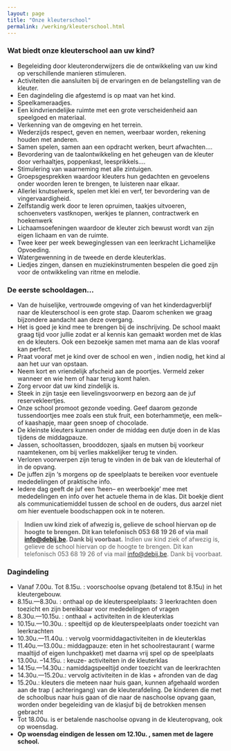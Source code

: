 ```yaml
---
layout: page
title: "Onze kleuterschool"
permalink: /werking/kleuterschool.html
--- 
```

 
### **Wat biedt onze kleuterschool aan uw kind?**

*   Begeleiding door kleuteronderwijzers die de ontwikkeling van uw kind op verschillende manieren stimuleren.
*   Activiteiten die aansluiten bij de ervaringen en de belangstelling van de kleuter.
*   Een dagindeling die afgestemd is op maat van het kind.
*   Speelkameraadjes.
*   Een kindvriendelijke ruimte met een grote verscheidenheid aan speelgoed en materiaal.
*   Verkenning van de omgeving en het terrein.
*   Wederzijds respect, geven en nemen, weerbaar worden, rekening houden met anderen.
*   Samen spelen, samen aan een opdracht werken, beurt afwachten….
*   Bevordering van de taalontwikkeling en het geheugen van de kleuter door verhaaltjes, poppenkast, leesprikkels….
*   Stimulering van waarneming met alle zintuigen.
*   Groepsgesprekken waardoor kleuters hun gedachten en gevoelens onder woorden leren te brengen, te luisteren naar elkaar.
*   Allerlei knutselwerk, spelen met klei en verf, ter bevordering van de vingervaardigheid.
*   Zelfstandig werk door te leren opruimen, taakjes uitvoeren, schoenveters vastknopen, werkjes te plannen, contractwerk en hoekenwerk
*   Lichaamsoefeningen waardoor de kleuter zich bewust wordt van zijn eigen lichaam en van de ruimte.
*   Twee keer per week beweginglessen van een leerkracht Lichamelijke Opvoeding.
*   Watergewenning in de tweede en derde kleuterklas.
*   Liedjes zingen, dansen en muziekinstrumenten bespelen die goed zijn voor de ontwikkeling van ritme en melodie.
 
### **De eerste schooldagen...**

*   Van de huiselijke, vertrouwde omgeving of van het kinderdagverblijf naar de kleuterschool is een grote stap. Daarom schenken we graag bijzondere aandacht aan deze overgang.
*   Het is goed je kind mee te brengen bij de inschrijving. De school maakt graag tijd voor jullie zodat er al kennis kan gemaakt worden met de klas en de kleuters. Ook een bezoekje samen met mama aan de klas vooraf kan perfect.
*   Praat vooraf met je kind over de school en wen , indien nodig, het kind al aan het uur van opstaan.
*   Neem kort en vriendelijk afscheid aan de poortjes. Vermeld zeker wanneer en wie hem of haar terug komt halen.
*   Zorg ervoor dat uw kind zindelijk is.
*   Steek in zijn tasje een lievelingsvoorwerp en bezorg aan de juf reservekleertjes.
*   Onze school promoot gezonde voeding. Geef daarom gezonde tussendoortjes mee zoals een stuk fruit, een boterhammetje, een melk– of kaashapje, maar geen snoep of chocolade.
*   De kleinste kleuters kunnen onder de middag een dutje doen in de klas tijdens de middagpauze.
*   Jassen, schooltassen, brooddozen, sjaals en mutsen bij voorkeur naamtekenen, om bij verlies makkelijker terug te vinden.
*   Verloren voorwerpen zijn terug te vinden in de bak van de kleuterhal of in de opvang.
*   De juffen zijn ‘s morgens op de speelplaats te bereiken voor eventuele mededelingen of praktische info.
*   Iedere dag geeft de juf een ‘heen– en weerboekje’ mee met mededelingen en info over het actuele thema in de klas. Dit boekje dient als communicatiemiddel tussen de school en de ouders, dus aarzel niet om hier eventuele boodschappen ook in te noteren.
>   **Indien uw kind ziek of afwezig is, gelieve de school hiervan op de hoogte te brengen. Dit kan telefonisch 053 68 19 26 of via mail info@debij.be. Dank bij voorbaat.**
>Indien uw kind ziek of afwezig is, gelieve de school hiervan op de hoogte te brengen. Dit kan telefonisch 053 68 19 26 of via mail info@debij.be. Dank bij voorbaat.
 
### **Dagindeling**

*   Vanaf 7.00u. Tot 8.15u. : voorschoolse opvang (betalend tot 8.15u) in het kleutergebouw.
*   8.15u.—8.30u. : onthaal op de kleuterspeelplaats: 3 leerkrachten doen toezicht en zijn bereikbaar voor mededelingen of vragen
*   8.30u.—10.15u. : onthaal + activiteiten in de kleuterklas
*   10.15u.—10.30u. : speeltijd op de kleuterspeelplaats onder toezicht van leerkrachten
*   10.30u.—11.40u. : vervolg voormiddagactiviteiten in de kleuterklas
*   11.40u.—13.00u.: middagpauze: eten in het schoolrestaurant ( warme maaltijd of eigen lunchpakket) met daarna vrij spel op de speelplaats
*   13.00u. –14.15u. : keuze- activiteiten in de kleuterklas
*   14.15u.—14.30u.: namiddagspeeltijd onder toezicht van de leerkrachten
*   14.30u.—15.20u.: vervolg activiteiten in de klas + afronden van de dag
*   15.20u.: kleuters die meteen naar huis gaan, kunnen afgehaald worden aan de trap ( achteringang) van de kleuterafdeling. De kinderen die met de schoolbus naar huis gaan of die naar de naschoolse opvang gaan, worden onder begeleiding van de klasjuf bij de betrokken mensen gebracht
*   Tot 18.00u. is er betalende naschoolse opvang in de kleuteropvang, ook op woensdag.
*   **Op woensdag eindigen de lessen om 12.10u. , samen met de lagere school.**